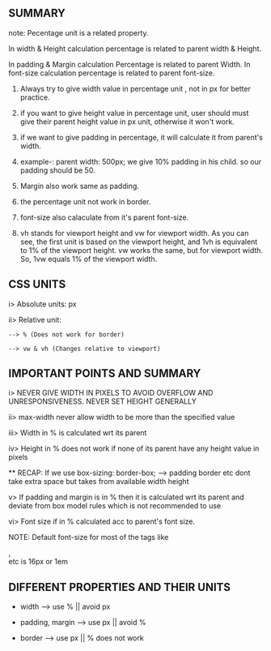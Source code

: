SUMMARY
-------

note: Pecentage unit is a related property.

In width & Height calculation percentage is related to parent width & Height.

In padding & Margin calculation Percentage is related to parent Width.
In font-size calculation percentage is related to parent font-size.

1. Always try to give width value in percentage unit , not in px for better practice.

2. if you want to give height value in percentage unit, user should must give their parent height value in px unit, otherwise it won't work.

3. if we want to give padding in percentage, it will calculate it from parent's width.

4. example-: parent width: 500px; we give 10% padding in his child. so our padding should be 50. 

5. Margin also work same as padding.

6. the percentage unit not work in border.

7. font-size also calaculate from it's parent font-size.

8. vh stands for viewport height and vw for viewport width. As you can see, the first unit is based on the viewport height, and 1vh is equivalent to 1% of the viewport height. vw works the same, but for viewport width. So, 1vw equals 1% of the viewport width.

CSS UNITS
---------

i> Absolute units: px

ii> Relative unit: 

    --> % (Does not work for border)

    --> vw & vh (Changes relative to viewport)


IMPORTANT POINTS AND SUMMARY
----------------------------

i> NEVER GIVE WIDTH IN PIXELS TO AVOID OVERFLOW AND UNRESPONSIVENESS. NEVER SET HEIGHT GENERALLY

ii> max-width never allow width to be more than the specified value 

iii> Width in % is calculated wrt its parent

iv> Height in % does not work if none of its parent have any height value in pixels

** RECAP: If we use box-sizing: border-box; --> padding border etc dont take extra space but takes from available width height

v> If padding and margin is in % then it is calculated wrt its parent and deviate from box model rules which is not recommended to use

vi> Font size if in % calculated acc to parent's font size. 

NOTE: Default font-size for most of the tags like <div>, <section> etc is 16px or 1em


DIFFERENT PROPERTIES AND THEIR UNITS
------------------------------------

* width --> use % || avoid px

* padding, margin --> use px || avoid %

* border --> use px || % does not work
